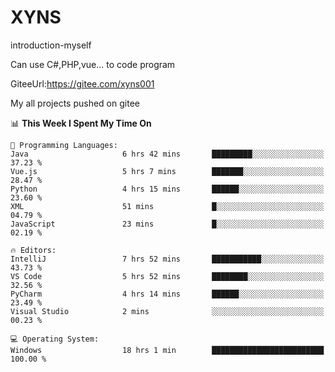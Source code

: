 # XYNS
introduction-myself

Can use C#,PHP,vue... to code program

GiteeUrl:https://gitee.com/xyns001

My all projects pushed on gitee

<!--START_SECTION:waka-->
📊 **This Week I Spent My Time On** 

```text
💬 Programming Languages: 
Java                     6 hrs 42 mins       █████████░░░░░░░░░░░░░░░░   37.23 % 
Vue.js                   5 hrs 7 mins        ███████░░░░░░░░░░░░░░░░░░   28.47 % 
Python                   4 hrs 15 mins       ██████░░░░░░░░░░░░░░░░░░░   23.60 % 
XML                      51 mins             █░░░░░░░░░░░░░░░░░░░░░░░░   04.79 % 
JavaScript               23 mins             █░░░░░░░░░░░░░░░░░░░░░░░░   02.19 % 

🔥 Editors: 
IntelliJ                 7 hrs 52 mins       ███████████░░░░░░░░░░░░░░   43.73 % 
VS Code                  5 hrs 52 mins       ████████░░░░░░░░░░░░░░░░░   32.56 % 
PyCharm                  4 hrs 14 mins       ██████░░░░░░░░░░░░░░░░░░░   23.49 % 
Visual Studio            2 mins              ░░░░░░░░░░░░░░░░░░░░░░░░░   00.23 % 

💻 Operating System: 
Windows                  18 hrs 1 min        █████████████████████████   100.00 % 
```


<!--END_SECTION:waka-->
